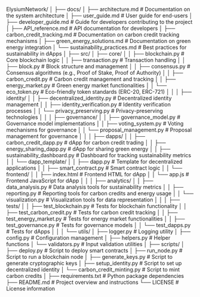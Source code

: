 ElysiumNetwork/
│
├── docs/
│   ├── architecture.md                # Documentation on the system architecture
│   ├── user_guide.md                  # User guide for end-users
│   ├── developer_guide.md             # Guide for developers contributing to the project
│   ├── API_reference.md                # API documentation for developers
│   ├── carbon_credit_tracking.md        # Documentation on carbon credit tracking mechanisms
│   ├── green_energy_solutions.md       # Documentation on green energy integration
│   └── sustainability_practices.md     # Best practices for sustainability in dApps
│
├── src/
│   ├── core/
│   │   ├── blockchain.py               # Core blockchain logic
│   │   ├── transaction.py              # Transaction handling
│   │   ├── block.py                    # Block structure and management
│   │   ├── consensus.py                # Consensus algorithms (e.g., Proof of Stake, Proof of Authority)
│   │   ├── carbon_credit.py             # Carbon credit management and tracking
│   │   ├── energy_market.py             # Green energy market functionalities
│   │   └── eco_token.py                 # Eco-friendly token standards (ERC-20, ERC-721)
│   │
│   ├── identity/
│   │   ├── decentralized_identity.py    # Decentralized identity management
│   │   ├── identity_verification.py     # Identity verification processes
│   │   └── privacy_preserving.py        # Privacy-preserving technologies
│   │
│   ├── governance/
│   │   ├── governance_model.py          # Governance model implementations
│   │   ├── voting_system.py             # Voting mechanisms for governance
│   │   └── proposal_management.py        # Proposal management for governance
│   │
│   ├── dapps/
│   │   ├── carbon_credit_dapp.py        # dApp for carbon credit trading
│   │   ├── energy_sharing_dapp.py       # dApp for sharing green energy
│   │   ├── sustainability_dashboard.py   # Dashboard for tracking sustainability metrics
│   │   └── dapp_template/
│   │       ├── dapp.py                  # Template for decentralized applications
│   │       ├── smart_contract.py         # Smart contract logic
│   │       └── frontend/
│   │           ├── index.html           # Frontend HTML for dApp
│   │           └── app.js               # Frontend JavaScript for dApp
│   │
│   ├── analytics/
│   │   ├── data_analysis.py             # Data analysis tools for sustainability metrics
│   │   ├── reporting.py                  # Reporting tools for carbon credits and energy usage
│   │   └── visualization.py              # Visualization tools for data representation
│   │
│   ├── tests/
│   │   ├── test_blockchain.py           # Tests for blockchain functionality
│   │   ├── test_carbon_credit.py        # Tests for carbon credit tracking
│   │   ├── test_energy_market.py         # Tests for energy market functionalities
│   │   ├── test_governance.py           # Tests for governance models
│   │   └── test_dapps.py                # Tests for dApps
│   │
│   └── utils/
│       ├── logger.py                     # Logging utility
│       ├── config.py                     # Configuration management
│       ├── helpers.py                    # Helper functions
│       └── validators.py                 # Input validation utilities
│
├── scripts/
│   ├── deploy.py                         # Script to deploy smart contracts
│   ├── run_node.py                       # Script to run a blockchain node
│   ├── generate_keys.py                  # Script to generate cryptographic keys
│   ├── setup_identity.py                 # Script to set up decentralized identity
│   └── carbon_credit_minting.py          # Script to mint carbon credits
│
├── requirements.txt                      # Python package dependencies
├── README.md                             # Project overview and instructions
└── LICENSE                               # License information
